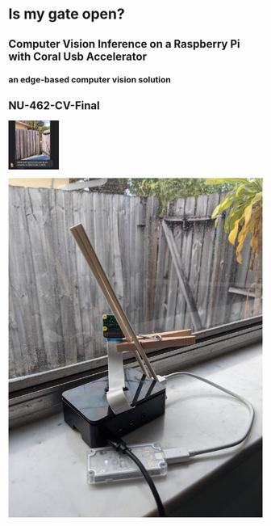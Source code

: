 # Is my gate open?

## Computer Vision Inference on a Raspberry Pi with Coral Usb Accelerator
### an edge-based computer vision solution
## NU-462-CV-Final

<img src="https://github.com/michael-d-kennedy/NU-462-CV-Final/blob/main/5_Final_Output_MMS_Warning.png?raw=true" width=100>

![0_Raspberry_Pi_In_Production.jpg](https://github.com/michael-d-kennedy/NU-462-CV-Final/blob/main/0_Raspberry_Pi_In_Production.jpg?raw=true)
